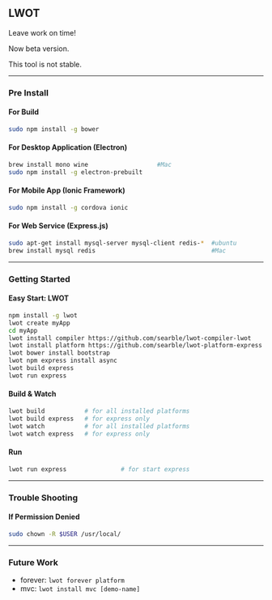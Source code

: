 ## LWOT

Leave work on time!

Now beta version.

This tool is not stable.

---

### Pre Install

#### For Build

```bash
sudo npm install -g bower
```

#### For Desktop Application (Electron)

```bash
brew install mono wine                   #Mac
sudo npm install -g electron-prebuilt
```

#### For Mobile App (Ionic Framework)

```bash
sudo npm install -g cordova ionic
```

#### For Web Service (Express.js)

```bash
sudo apt-get install mysql-server mysql-client redis-*  #ubuntu
brew install mysql redis                                #Mac
```

---

### Getting Started

#### Easy Start: LWOT

```bash
npm install -g lwot
lwot create myApp
cd myApp
lwot install compiler https://github.com/searble/lwot-compiler-lwot
lwot install platform https://github.com/searble/lwot-platform-express
lwot bower install bootstrap
lwot npm express install async
lwot build express
lwot run express
```

#### Build & Watch

```bash
lwot build           # for all installed platforms
lwot build express   # for express only
lwot watch           # for all installed platforms
lwot watch express   # for express only
```

#### Run

```bash
lwot run express               # for start express
```

---

### Trouble Shooting

#### If Permission Denied

```bash
sudo chown -R $USER /usr/local/
```

---

### Future Work

- forever: `lwot forever platform`
- mvc: `lwot install mvc [demo-name]`
